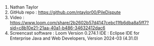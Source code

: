 1. Nathan Taylor
2. GitHub repo : https://github.com/ntaylor00/PileDispute
3. Video : https://www.loom.com/share/2b2602b57d4147cebc11fb6dba8a5ff7?sid=c8b10e21-21aa-40a1-b486-34632412dac6
4. Screencast software : Loom Version 0.274.1
   IDE : Eclipse IDE for Enterprise Java and Web Developers, Version 2024-03 (4.31.0)

